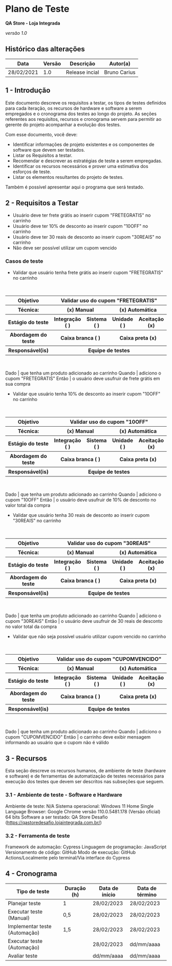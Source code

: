 # Plano de Teste

**QA Store - Loja Integrada**

*versão 1.0*

## Histórico das alterações

   Data    | Versão |    Descrição   | Autor(a)
-----------|--------|----------------|-----------------
28/02/2021 |  1.0   | Release incial | Bruno Carius


## 1 - Introdução

Este documento descreve os requisitos a testar, os  tipos de testes definidos para cada iteração, os recursos de hardware e software a serem empregados e o cronograma dos testes ao longo do projeto. As seções referentes aos requisitos, recursos e cronograma servem para permitir ao gerente do projeto acompanhar a evolução dos testes.

Com esse documento, você deve:
- Identificar informações de projeto existentes e os componentes de software que devem ser testados.
- Listar os Requisitos a testar.
- Recomendar e descrever as estratégias de teste a serem empregadas.
- Identificar os recursos necessários e prover uma estimativa dos esforços de teste.
- Listar os elementos resultantes do projeto de testes.

Também é possível apresentar aqui o programa que será testado.

## 2 - Requisitos a Testar

- Usuário deve ter frete grátis ao inserir cupom "FRETEGRATIS" no carrinho
- Usuário deve ter 10% de desconto ao inserir cupom "10OFF" no carrinho
- Usuário deve ter 30 reais de desconto ao inserir cupom "30REAIS" no carrinho
- Não deve ser possível utilizar um cupom vencido


### Casos de teste

- Validar que usuário tenha frete grátis ao inserir cupom "FRETEGRATIS" no carrinho

<br/>
<table>
    <tr>
        <th>
            Objetivo
        </th>
        <th colspan="4">
            Validar uso do cupom "FRETEGRATIS"
        </th>
    </tr>
    <tr>
        <th>
            Técnica:
        </th>
        <th colspan="2">
            (x) Manual
        </th>
        <th colspan="2">
            (x) Automática
        </th>
    </tr>
    <tr>
        <th>
            Estágio do teste
        </th>
        <th>
            Integração ( )
        </th>
        <th>
            Sistema ( )
        </th>
        <th>
            Unidade ( )
        </th>
        <th>
            Aceitação (x)
        </th>
    </tr>
    <tr>
        <th>
            Abordagem do teste
        </th>
        <th colspan="2">
            Caixa branca ( )
        </th>
        <th colspan="2">
            Caixa preta (x)
        </th>
    </tr>
    <tr>
        <th>
            Responsável(is)
        </th>
        <th colspan="4">
            Equipe de testes
        </th>
    </tr>
</table>
<br/>

Dado    |   que tenha um produto adicionado ao carrinho
Quando  |   adiciono o cupom "FRETEGRATIS"
Então   |   o usuário deve usufruir de frete grátis em sua compra

- Validar que usuário tenha 10% de desconto ao inserir cupom "10OFF" no carrinho

<br/>
<table>
    <tr>
        <th>
            Objetivo
        </th>
        <th colspan="4">
            Validar uso do cupom "10OFF"
        </th>
    </tr>
    <tr>
        <th>
            Técnica:
        </th>
        <th colspan="2">
            (x) Manual
        </th>
        <th colspan="2">
            (x) Automática
        </th>
    </tr>
    <tr>
        <th>
            Estágio do teste
        </th>
        <th>
            Integração ( )
        </th>
        <th>
            Sistema ( )
        </th>
        <th>
            Unidade ( )
        </th>
        <th>
            Aceitação (x)
        </th>
    </tr>
    <tr>
        <th>
            Abordagem do teste
        </th>
        <th colspan="2">
            Caixa branca ( )
        </th>
        <th colspan="2">
            Caixa preta (x)
        </th>
    </tr>
    <tr>
        <th>
            Responsável(is)
        </th>
        <th colspan="4">
            Equipe de testes
        </th>
    </tr>
</table>
<br/>

Dado    |   que tenha um produto adicionado ao carrinho
Quando  |   adiciono o cupom "10OFF"
Então   |   o usuário deve usufruir de 10% de desconto no valor total da compra

- Validar que usuário tenha 30 reais de desconto ao inserir cupom "30REAIS" no carrinho

<br/>
<table>
    <tr>
        <th>
            Objetivo
        </th>
        <th colspan="4">
            Validar uso do cupom "30REAIS"
        </th>
    </tr>
    <tr>
        <th>
            Técnica:
        </th>
        <th colspan="2">
            (x) Manual
        </th>
        <th colspan="2">
            (x) Automática
        </th>
    </tr>
    <tr>
        <th>
            Estágio do teste
        </th>
        <th>
            Integração ( )
        </th>
        <th>
            Sistema ( )
        </th>
        <th>
            Unidade ( )
        </th>
        <th>
            Aceitação (x)
        </th>
    </tr>
    <tr>
        <th>
            Abordagem do teste
        </th>
        <th colspan="2">
            Caixa branca ( )
        </th>
        <th colspan="2">
            Caixa preta (x)
        </th>
    </tr>
    <tr>
        <th>
            Responsável(is)
        </th>
        <th colspan="4">
            Equipe de testes
        </th>
    </tr>
</table>
<br/>

Dado    |   que tenha um produto adicionado ao carrinho
Quando  |   adiciono o cupom "30REAIS"
Então   |   o usuário deve usufruir de 30 reais de desconto no valor total da compra

- Validar que não seja possível usuário utilizar cupom vencido no carrinho

<br/>
<table>
    <tr>
        <th>
            Objetivo
        </th>
        <th colspan="4">
            Validar uso do cupom "CUPOMVENCIDO"
        </th>
    </tr>
    <tr>
        <th>
            Técnica:
        </th>
        <th colspan="2">
            (x) Manual
        </th>
        <th colspan="2">
            (x) Automática
        </th>
    </tr>
    <tr>
        <th>
            Estágio do teste
        </th>
        <th>
            Integração ( )
        </th>
        <th>
            Sistema ( )
        </th>
        <th>
            Unidade ( )
        </th>
        <th>
            Aceitação (x)
        </th>
    </tr>
    <tr>
        <th>
            Abordagem do teste
        </th>
        <th colspan="2">
            Caixa branca ( )
        </th>
        <th colspan="2">
            Caixa preta (x)
        </th>
    </tr>
    <tr>
        <th>
            Responsável(is)
        </th>
        <th colspan="4">
            Equipe de testes
        </th>
    </tr>
</table>
<br/>

Dado    |   que tenha um produto adicionado ao carrinho
Quando  |   adiciono o cupom "CUPOMVENCIDO"
Então   |   o carrinho deve exibir mensagem informando ao usuário que o cupom não é válido

## 3 - Recursos

Esta seção descreve os recursos humanos, de ambiente de teste (hardware e software) e de ferramentas de automatização de testes necessários para execução dos testes que devem ser descritos nas subseções que seguem.

### 3.1 - Ambiente de teste - Software e Hardware

Ambiente de teste: N/A
Sistema operacional: Windows 11 Home Single Language
Browser: Google Chrome versão 110.0.5481.178 (Versão oficial) 64 bits
Software a ser testado: QA Store Desafio (https://qastoredesafio.lojaintegrada.com.br/)

### 3.2 - Ferramenta de teste

Framework de automação: Cypress
Linguagem de programação: JavaScript
Versionamento de código: GitHub
Modo de execução: GitHub Actions/Localmente pelo terminal/Via interface do Cypress


## 4 - Cronograma

Tipo de teste                   | Duração (h) | Data de início | Data de término
--------------------------------|-------------|----------------|-----------------
Planejar teste                  |      1      | 28/02/2023     | 28/02/2023
Executar teste (Manual)         |     0,5     | 28/02/2023     | 28/02/2023
Implementar teste (Automação)   |     1,5     | 28/02/2023     | 28/02/2023
Executar teste (Automação)      |             | 28/02/2023     | dd/mm/aaaa
Avaliar teste                   |             | dd/mm/aaaa     | dd/mm/aaaa
